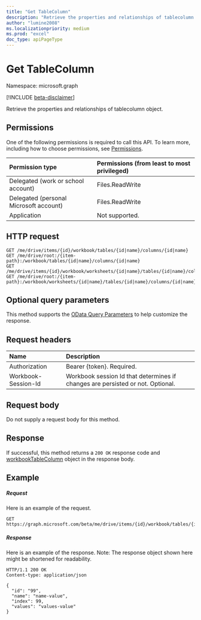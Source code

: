 ```yaml
---
title: "Get TableColumn"
description: "Retrieve the properties and relationships of tablecolumn object."
author: "lumine2008"
ms.localizationpriority: medium
ms.prod: "excel"
doc_type: apiPageType
---
```


# Get TableColumn

Namespace: microsoft.graph

[!INCLUDE [beta-disclaimer](../../includes/beta-disclaimer.md)]

Retrieve the properties and relationships of tablecolumn object.
## Permissions
One of the following permissions is required to call this API. To learn more, including how to choose permissions, see [Permissions](/graph/permissions-reference).

|Permission type      | Permissions (from least to most privileged)              |
|:--------------------|:---------------------------------------------------------|
|Delegated (work or school account) | Files.ReadWrite    |
|Delegated (personal Microsoft account) | Files.ReadWrite    |
|Application | Not supported. |

## HTTP request
<!-- { "blockType": "ignored" } -->
```http
GET /me/drive/items/{id}/workbook/tables/{id|name}/columns/{id|name}
GET /me/drive/root:/{item-path}:/workbook/tables/{id|name}/columns/{id|name}
GET /me/drive/items/{id}/workbook/worksheets/{id|name}/tables/{id|name}/columns/{id|name}
GET /me/drive/root:/{item-path}:/workbook/worksheets/{id|name}/tables/{id|name}/columns/{id|name}
```
## Optional query parameters
This method supports the [OData Query Parameters](/graph/query-parameters) to help customize the response.

## Request headers
| Name      |Description|
|:----------|:----------|
| Authorization  | Bearer {token}. Required. |
| Workbook-Session-Id  | Workbook session Id that determines if changes are persisted or not. Optional.|

## Request body
Do not supply a request body for this method.

## Response

If successful, this method returns a `200 OK` response code and [workbookTableColumn](../resources/workbooktablecolumn.md) object in the response body.
## Example
##### Request
Here is an example of the request.

<!-- {
  "blockType": "request",
  "name": "get_tablecolumn"
}-->
```msgraph-interactive
GET https://graph.microsoft.com/beta/me/drive/items/{id}/workbook/tables/{id|name}/columns/{id|name}
```
##### Response

Here is an example of the response. Note: The response object shown here might be shortened for readability.
<!-- {
  "blockType": "response",
  "truncated": true,
  "@odata.type": "microsoft.graph.workbookTableColumn"
} -->
```http
HTTP/1.1 200 OK
Content-type: application/json

{
  "id": "99",
  "name": "name-value",
  "index": 99,
  "values": "values-value"
}
```

<!-- uuid: 8fcb5dbc-d5aa-4681-8e31-b001d5168d79
2015-10-25 14:57:30 UTC -->
<!--
{
  "type": "#page.annotation",
  "description": "Get TableColumn",
  "keywords": "",
  "section": "documentation",
  "tocPath": "",
  "suppressions": [
  ]
}
-->

